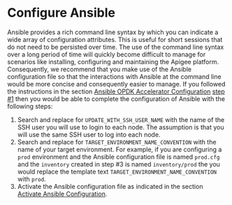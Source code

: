# Configure Ansible

Ansible provides a rich command line syntax by which you can indicate a wide array of configuration attributes. This is 
useful for short sessions that do not need to be persisted over time. The use of the command line syntax over a long 
period of time will quickly become difficult to manage for scenarios like installing, configuring and maintaining the Apigee
platform. Consequently, we recommend that you make use of the Ansible configuration file so that the interactions with Ansible at the 
command line would be more concise and consequently easier to manage. If you followed the instructions in the section 
[Ansible OPDK Accelerator Configuration](#ansible-opdk-accelerator-configuration) [step #1](#ansible-opdk-accelerator-configuration) 
then you would be able to complete the configuration of Ansible with the following steps: 

1. Search and replace for `UPDATE_WITH_SSH_USER_NAME` with the name of the SSH user you will use to 
login to each node. The assumption is that you will use the same SSH user to log into each node. 
1. Search and replace for `TARGET_ENVIRONMENT_NAME_CONVENTION` with the name of your target environment. For example, 
if you are configuring a `prod` environment and the Ansible configuration file is named `prod.cfg` and the `inventory` 
created in step #3 is named `inventory/prod` the you would replace the template text `TARGET_ENVIRONMENT_NAME_CONVENTION` 
with `prod`.
1. Activate the Ansible configuration file as indicated in the section [Activate Ansible Configuration](#activate-ansible-configuration).
